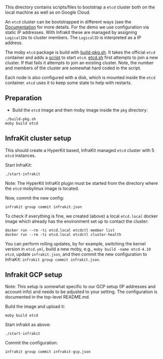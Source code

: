 This directory contains scripts/files to bootstrap a `etcd` cluster both on the local machine as well as on Google Cloud.

An `etcd` cluster can be bootstrapped in different ways (see the [Documentation](https://coreos.com/etcd/docs/latest/op-guide/clustering.html) for more details. For the demo we use configuration via static IP addresses. With Infrakit these are managed by assigning `LogicalID`s to cluster members. The `LogicalID` is interpreted as a IP address.

The moby `etcd` package is build with [build-pkg.sh](./build-pkg.sh). It takes the official `etcd` container and adds a [script](./etcd.sh) to start `etcd`. [etcd.sh](./etcd.sh) first attempts to join a new cluster. If that fails it attempts to join an existing cluster. Note, the number and members of the cluster are somewhat hard coded in the script.

Each node is also configured with a disk, which is mounted inside the
`etcd` container. `etcd` uses it to keep some state to help with
restarts.

## Preparation

- Build the `etcd` image and then moby image inside the `pkg` directory:
```
./build-pkg.sh
moby build etcd
```

## InfraKit cluster setup

This should create a HyperKit based, InfraKit managed `etcd` cluster with 5 `etcd` instances.

Start InfraKit:
```
./start-infrakit
```

Note: The HyperKit InfraKit plugin must be started from the directory
where the `etcd` mobylinux image is located.

Now, commit the new config:
```
infrakit group commit infrakit.json
```

To check if everything is fine, we created (above) a local `etcd.local` docker image which already has the environment set up to contact the cluster:
```
docker run --rm -ti etcd.local etcdctl member list
docker run --rm -ti etcd.local etcdctl cluster-health
```

You can perform rolling updates, by for example, switching the kernel version in `etcd.yml`, build a new moby, e.g., `moby build -name etcd-4.10 etcd`, update `infrakit.json`, and then commit the new configuration to InfraKit: `infrakit group commit infrakit.json`.


## Infrakit GCP setup

Note: This setup is somewhat specific to our GCP setup (IP addresses
and account info) and needs to be adjusted to your setting. The
configuration is documented in the top-level README.md.

Build the image and upload it:
```
moby build etcd
```

Start infrakit as above:
```
./start-infrakit
```

Commit the configuration:
```
infrakit group commit infrakit-gcp.json
```
